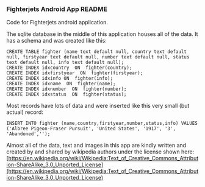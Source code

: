 ### Fighterjets Android App README

Code for Fighterjets android application.  

The sqlite database in the middle of this application houses all of the data.  It has a schema and was created like this:
```{sql}
CREATE TABLE fighter (name text default null, country text default null, firstyear text default null, number text default null, status text default null, info text default null);
CREATE INDEX idxcountry  ON  fighter(country);
CREATE INDEX idxfirstyear  ON  fighter(firstyear);
CREATE INDEX idxinfo ON  fighter(info);
CREATE INDEX idxname  ON  fighter(name);
CREATE INDEX idxnumber  ON  fighter(number);
CREATE INDEX idxstatus  ON  fighter(status);
```
Most records have lots of data and were inserted like this very small (but actual) record:
```{sql}
INSERT INTO fighter (name,country,firstyear,number,status,info) VALUES ('Albree Pigeon-Fraser Pursuit', 'United States', '1917', '3', 'Abandoned','');
```
Almost all of the data, text and images in this app are kindly written and created by and shared by wikipedia authors under the license shown here:
[https://en.wikipedia.org/wiki/Wikipedia:Text_of_Creative_Commons_Attribution-ShareAlike_3.0_Unported_License](https://en.wikipedia.org/wiki/Wikipedia:Text_of_Creative_Commons_Attribution-ShareAlike_3.0_Unported_License)
